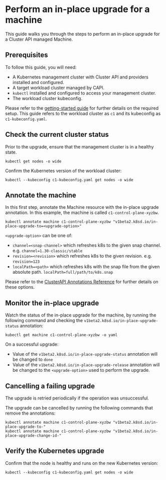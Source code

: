 # Perform an in-place upgrade for a machine

This guide walks you through the steps to perform an in-place upgrade for a
Cluster API managed Machine.

## Prerequisites

To follow this guide, you will need:

- A Kubernetes management cluster with Cluster API and providers installed
  and configured.
- A target workload cluster managed by CAPI.
- `kubectl` installed and configured to access your management cluster.
- The workload cluster kubeconfig.

Please refer to the [getting-started guide][getting-started] for further
details on the required setup.
This guide refers to the workload cluster as `c1` and its
kubeconfig as `c1-kubeconfig.yaml`.

## Check the current cluster status

Prior to the upgrade, ensure that the management cluster is in a healthy
state.

```
kubectl get nodes -o wide
```

Confirm the Kubernetes version of the workload cluster:

```
kubectl --kubeconfig c1-kubeconfig.yaml get nodes -o wide
```

## Annotate the machine

In this first step, annotate the Machine resource with 
the in-place upgrade annotation. In this example, the machine
is called `c1-control-plane-xyzbw`.

```
kubectl annotate machine c1-control-plane-xyzbw "v1beta2.k8sd.io/in-place-upgrade-to=<upgrade-option>"
```

`<upgrade-option>` can be one of:
* `channel=<snap-channel>` which refreshes k8s to the given snap channel. e.g. `channel=1.30-classic/stable`
* `revision=<revision>` which refreshes k8s to the given revision. e.g. `revision=123`
* `localPath=<path>` which refreshes k8s with the snap file from the given absolute path. `localPath=full/path/to/k8s.snap`

Please refer to the [ClusterAPI Annotations Reference][capi-annotations-reference] for further
details on these options.

## Monitor the in-place upgrade

Watch the status of the in-place upgrade for the machine, by running the
following command and checking the `v1beta2.k8sd.io/in-place-upgrade-status` annotation:

```
kubectl get machine c1-control-plane-xyzbw -o yaml
```

On a successful upgrade:
* Value of the `v1beta2.k8sd.io/in-place-upgrade-status` annotation will be changed to `done`
* Value of the `v1beta2.k8sd.io/in-place-upgrade-release` annotation will be changed to the `<upgrade-option>` used to perform the upgrade.

## Cancelling a failing upgrade
The upgrade is retried periodically if the operation was unsuccessful.

The upgrade can be cancelled by running the following commands that remove the annotations:

```
kubectl annotate machine c1-control-plane-xyzbw "v1beta2.k8sd.io/in-place-upgrade-to-"
kubectl annotate machine c1-control-plane-xyzbw "v1beta2.k8sd.io/in-place-upgrade-change-id-"
```

## Verify the Kubernetes upgrade

Confirm that the node is healthy and runs on the new Kubernetes version:

```
kubectl --kubeconfig c1-kubeconfig.yaml get nodes -o wide
```


<!-- LINKS -->
[getting-started]: ../tutorial/getting-started.md
[capi-annotations-reference]: ../reference/annotations.md
